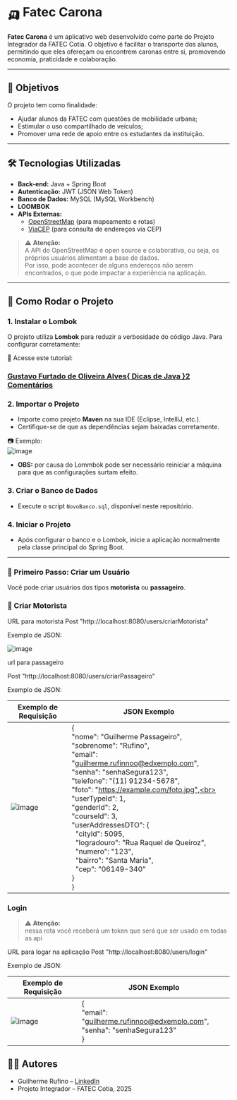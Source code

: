 # 🛺 Fatec Carona

**Fatec Carona** é um aplicativo web desenvolvido como parte do Projeto Integrador da FATEC Cotia. O objetivo é facilitar o transporte dos alunos, permitindo que eles ofereçam ou encontrem caronas entre si, promovendo economia, praticidade e colaboração.

---

## 🎯 Objetivos

O projeto tem como finalidade:

- Ajudar alunos da FATEC com questões de mobilidade urbana;
- Estimular o uso compartilhado de veículos;
- Promover uma rede de apoio entre os estudantes da instituição.

---

## 🛠 Tecnologias Utilizadas

- **Back-end:** Java + Spring Boot  
- **Autenticação:** JWT (JSON Web Token)  
- **Banco de Dados:** MySQL (MySQL Workbench)
- **LOOMBOK**
- **APIs Externas:**  
  - [OpenStreetMap](https://www.openstreetmap.org/) (para mapeamento e rotas)  
  - [ViaCEP](https://viacep.com.br/) (para consulta de endereços via CEP)  

> ⚠️ **Atenção:**  
> A API do OpenStreetMap é open source e colaborativa, ou seja, os próprios usuários alimentam a base de dados.  
> Por isso, pode acontecer de alguns endereços não serem encontrados, o que pode impactar a experiência na aplicação.

---

## 🚀 Como Rodar o Projeto

### 1. Instalar o Lombok

O projeto utiliza **Lombok** para reduzir a verbosidade do código Java. Para configurar corretamente:

🔗 Acesse este tutorial:  

### [Gustavo Furtado de Oliveira Alves](https://dicasdeprogramacao.com.br/autor/gustavo-furtado-de-oliveira-alves/)[{ Dicas de Java }](https://dicasdeprogramacao.com.br/categoria/dicas-de-java/)[2 Comentários](https://dicasdeprogramacao.com.br/como-configurar-o-lombok-no-eclipse/#disqus_thread)

### 2. Importar o Projeto

- Importe como projeto **Maven** na sua IDE (Eclipse, IntelliJ, etc.).
- Certifique-se de que as dependências sejam baixadas corretamente.


📷 Exemplo:  
![image](https://github.com/user-attachments/assets/5944dc98-3d21-4bb1-8218-81a351551a8c)


- **OBS:** por causa do Lommbok pode ser necessário reiniciar a máquina para que as configurações surtam efeito.

  
### 3. Criar o Banco de Dados

- Execute o script `NovoBanco.sql`, disponível neste repositório.

  
### 4. Iniciar o Projeto
- Após configurar o banco e o Lombok, inicie a aplicação normalmente pela classe principal do Spring Boot.

---

### 📌 Primeiro Passo: Criar um Usuário

Você pode criar usuários dos tipos **motorista** ou **passageiro**.

### 🚗 Criar Motorista

URL para motorista 
Post "http://localhost:8080/users/criarMotorista"

Exemplo de JSON:

![image](https://github.com/user-attachments/assets/f26eb761-38aa-4ac6-b0e4-53d84fc719f8)


url para passageiro

Post "http://localhost:8080/users/criarPassageiro"

Exemplo de JSON:

| Exemplo de Requisição | JSON Exemplo |
|-----------------------|--------------|
| ![image](https://github.com/user-attachments/assets/43b01bc0-d4d2-4d7e-941b-baba80ae69f6) | {<br> "nome": "Guilherme Passageiro",<br> "sobrenome": "Rufino",<br> "email": "guilherme.rufinnoo@edxemplo.com",<br> "senha": "senhaSegura123",<br> "telefone": "(11) 91234-5678",<br> "foto": "https://example.com/foto.jpg",<br> "userTypeId": 1,<br> "genderId": 2,<br> "courseId": 3,<br> "userAddressesDTO": {<br> &nbsp;&nbsp;"cityId": 5095,<br> &nbsp;&nbsp;"logradouro": "Rua Raquel de Queiroz",<br> &nbsp;&nbsp;"numero": "123",<br> &nbsp;&nbsp;"bairro": "Santa Maria",<br> &nbsp;&nbsp;"cep": "06149-340"<br> }<br>} |



### Login 
> ⚠️ **Atenção:**  
> nessa rota você receberá um token que será que ser usado em todas as api

URL  para logar na aplicação
Post "http://localhost:8080/users/login"

Exemplo de JSON:

| Exemplo de Requisição | JSON Exemplo |
|-----------------------|--------------|
| ![image](https://github.com/user-attachments/assets/4022930d-674d-405a-89cd-83944572d2ce) | {<br> "email": "guilherme.rufinnoo@edxemplo.com",<br> "senha": "senhaSegura123"<br>} |

 





## 👨‍💻 Autores

- Guilherme Rufino – [LinkedIn](linkedin.com/in/guilherme-rufino-680042269)  
- Projeto Integrador – FATEC Cotia, 2025



